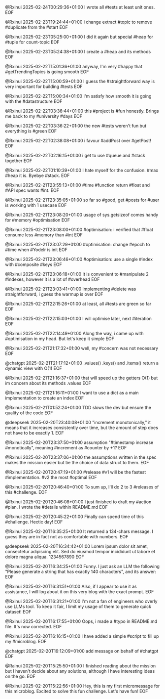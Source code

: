 @Rxinui 2025-02-24T00:29:36+01:00
I wrote all #tests at least unit ones.
EOF

@Rxinui 2025-02-23T19:24:44+01:00
i change extract #topic to remove #duplicate from the #start
EOF

@Rxinui 2025-02-23T05:25:00+01:00
I did it again but special #heap for #tuple for count-topic
EOF

@Rxinui 2025-02-23T05:24:38+01:00
I create a #heap and its methods
EOF

@Rxinui 2025-02-22T15:01:36+01:00
anyway, I'm very #happy that #getTrendingTopics is going smooth
EOF

@Rxinui 2025-02-22T15:00:59+01:00
I guess the #straightforward way is very important for building #tests
EOF

@Rxinui 2025-02-22T15:00:34+01:00
I'm satisfy how smooth it is going with the #datastructure
EOF

@Rxinui 2025-02-22T03:36:44+01:00
this #project is #fun honestly. Brings me back to my #university #days
EOF

@Rxinui 2025-02-22T03:36:22+01:00
the new #tests weren't fun but everything is #green
EOF

@Rxinui 2025-02-22T02:38:08+01:00
i favour #addPost over #getPost!
EOF

@Rxinui 2025-02-22T02:16:15+01:00
i get to use #queue and #stack together
EOF

@Rxinui 2025-02-22T01:10:39+01:00
I hate myself for the confusion. #max #heap it is. Byebye #stack.
EOF

@Rxinui 2025-02-21T23:55:13+01:00
#time #function return #float and #API spec wants #int.
EOF

@Rxinui 2025-02-21T23:35:05+01:00
so far so #good, get #posts for #user is working with 1 usecase
EOF

@Rxinui 2025-02-21T23:08:20+01:00
usage of sys.getsizeof comes handy for #memory #optimisation
EOF

@Rxinui 2025-02-21T23:08:00+01:00
#optimisation: i verified that #float consume less #memory than #int
EOF

@Rxinui 2025-02-21T23:07:29+01:00
#optimisation: change #epoch to #time when #Yodelr is init
EOF

@Rxinui 2025-02-21T23:06:46+01:00
#optimisation: use a single #index with #composite #keys
EOF

@Rxinui 2025-02-21T23:06:18+01:00
It is convenient to #manipulate 2 #indexes, however it is a lot of #overhead
EOF

@Rxinui 2025-02-21T23:03:41+01:00
implementing #delete was straightforward, i guess the warmup is over
EOF

@Rxinui 2025-02-21T22:15:26+01:00
at least, all #tests are green so far
EOF

@Rxinui 2025-02-21T22:15:03+01:00
I will optimise later, next #iteration
EOF

@Rxinui 2025-02-21T22:14:49+01:00
Along the way, i came up with #optimisation in my head. But let's keep it simple
EOF

@Rxinui 2025-02-21T21:17:32+01:00
well, my #concern was not necessary
EOF

@chatgpt 2025-02-21T21:17:12+01:00
.values() .keys() and .items() return a dynamic view with O(1)
EOF

@Rxinui 2025-02-21T21:16:37+01:00
that will speed up the getters O(1) but im concern about its methods .values
EOF

@Rxinui 2025-02-21T21:16:11+01:00
I want to use a dict as a main implementation to create an index
EOF

@Rxinui 2025-02-21T01:52:24+01:00
TDD slows the dev but ensure the quality of the code
EOF

@deepseek 2025-02-20T23:40:08+01:00
"increment monotonically," it means that it increases consistently over time, but the amount of step does not have to be exactly 1.
EOF

@Rxinui 2025-02-20T23:37:50+01:00
assumption "#timestamp increase #monotically", meaning #increment as #counter by +1?
EOF

@Rxinui 2025-02-20T23:37:06+01:00
the assumptions written in the spec makes the mission easier but tie the choice of data struct to them.
EOF

@Rxinui 2025-02-20T20:47:19+01:00
#release #v1 will be the fastest #implementation. #v2 the most #optimal
EOF

@Rxinui 2025-02-20T20:46:40+01:00
To sum up, I'll do 2 to 3 #releases of this #challenge.
EOF

@Rxinui 2025-02-20T20:46:08+01:00
I just finished to draft my #action #plan. I wrote the #details within README.md
EOF

@Rxinui 2025-02-20T20:45:22+01:00
Finally can spend time of this #challenge. Hectic day!
EOF

@Rxinui 2025-02-20T16:35:25+01:00
It returned a 134-chars message. I guess they are in fact not as comfortable with numbers.
EOF

@deepseek 2025-02-20T16:34:42+01:00
Lorem ipsum dolor sit amet, consectetur adipiscing elit. Sed do eiusmod tempor incididunt ut labore et dolore magna aliqua. 1234567890
EOF

@Rxinui 2025-02-20T16:34:25+01:00
Funny. I just ask an LLM the following "Please generate a string that has exactly 140 characters", and its answer:
EOF

@Rxinui 2025-02-20T16:31:51+01:00
Also, if I appear to use it as assistance, I will log about it on this very blog with the exact prompt.
EOF

@Rxinui 2025-02-20T16:31:21+01:00
I'm not a fan of engineers who overly use LLMs tool. To keep it fair, I limit my usage of them to generate quick dataset!
EOF

@Rxinui 2025-02-20T16:17:55+01:00
Oops, i made a #typo in README.md file. It's now corrected.
EOF

@Rxinui 2025-02-20T16:16:15+01:00
I have added a simple #script to fill up my #microblog.
EOF

@chatgpt 2025-02-20T16:12:09+01:00
add message on behalf of #chatgpt
EOF

@Rainui 2025-02-20T15:25:50+01:00
I finished reading about the mission but I haven't decide about any solutions, although I have interesting ideas on the go.
EOF

@Rxinui 2025-02-20T15:22:56+01:00
Hey, this is my first micromessage for this microblog. Excited to solve this fun challenge. Let's have fun!
EOF
